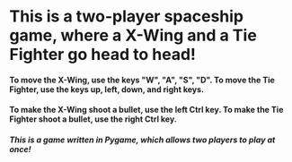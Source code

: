 # This is a two-player spaceship game, where a X-Wing and a Tie Fighter go head to head! 
#### To move the X-Wing, use the keys "W", "A", "S", "D". To move the Tie Fighter, use the keys up, left, down, and right keys. 
#### To make the X-Wing shoot a bullet, use the left Ctrl key. To make the Tie Fighter shoot a bullet, use the right Ctrl key.

##### This is a game written in Pygame, which allows two players to play at once!
